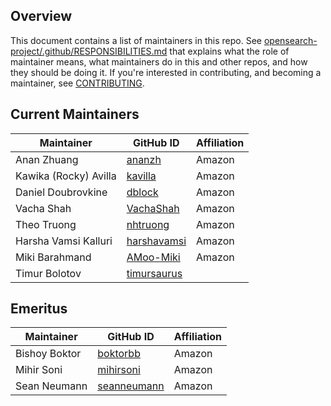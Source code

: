 ## Overview

This document contains a list of maintainers in this repo. See [opensearch-project/.github/RESPONSIBILITIES.md](https://github.com/opensearch-project/.github/blob/main/RESPONSIBILITIES.md#maintainer-responsibilities) that explains what the role of maintainer means, what maintainers do in this and other repos, and how they should be doing it. If you're interested in contributing, and becoming a maintainer, see [CONTRIBUTING](CONTRIBUTING.md).

## Current Maintainers

| Maintainer            | GitHub ID                                     | Affiliation |
|-----------------------|-----------------------------------------------|-------------|
| Anan Zhuang           | [ananzh](https://github.com/ananzh)           | Amazon      |
| Kawika (Rocky) Avilla | [kavilla](https://github.com/kavilla)         | Amazon      |
| Daniel Doubrovkine    | [dblock](https://github.com/dblock)           | Amazon      |
| Vacha Shah            | [VachaShah](https://github.com/VachaShah)     | Amazon      |
| Theo Truong           | [nhtruong](https://github.com/nhtruong)       | Amazon      |
| Harsha Vamsi Kalluri  | [harshavamsi](https://github.com/harshavamsi) | Amazon      |
| Miki Barahmand        | [AMoo-Miki](https://github.com/AMoo-Miki)     | Amazon      |
| Timur Bolotov         | [timursaurus](https://github.com/timursaurus) |             |

## Emeritus

| Maintainer    | GitHub ID                                     | Affiliation |
|---------------|-----------------------------------------------|-------------|
| Bishoy Boktor | [boktorbb](https://github.com/boktorbb)       | Amazon      |
| Mihir Soni    | [mihirsoni](https://github.com/mihirsoni)     | Amazon      |
| Sean Neumann  | [seanneumann](https://github.com/seanneumann) | Amazon      |
